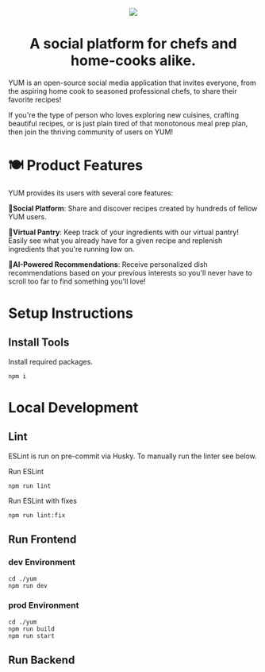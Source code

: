 <p align="center"> 
  <img  src="https://github.com/jackfales/yum/assets/88995035/33c9cf42-8978-496e-ab18-2620a1b41bb1" data-canonical-src="https://github.com/jackfales/yum/assets/88995035/33c9cf42-8978-496e-ab18-2620a1b41bb1"/>
</p>
<h1 align="center">
  A social platform for chefs and home-cooks alike.
</h1>

YUM is an open-source social media application that invites everyone, from the 
aspiring home cook to seasoned professional chefs, to share their favorite 
recipes!

If you're the type of person who loves exploring new cuisines, crafting 
beautiful recipes, or is just plain tired of that monotonous meal prep plan, 
then join the thriving community of users on YUM!

# 🍽 Product Features
YUM provides its users with several core features:

👥**Social Platform**: Share and discover recipes created by hundreds of fellow YUM 
users.

🥕**Virtual Pantry**: Keep track of your ingredients with our virtual pantry! 
Easily see what you already have for a given recipe and replenish ingredients 
that you're running low on.

🤖**AI-Powered Recommendations**: Receive personalized dish recommendations based 
on your previous interests so you'll never have to scroll too far to find 
something you'll love!

# Setup Instructions

## Install Tools
Install required packages.
```
npm i
```

# Local Development

## Lint
ESLint is run on pre-commit via Husky. To manually run the linter see below.

Run ESLint
```
npm run lint
```

Run ESLint with fixes
```
npm run lint:fix
```

## Run Frontend

### dev Environment
```
cd ./yum
npm run dev
```

### prod Environment
```
cd ./yum
npm run build
npm run start
```

## Run Backend
